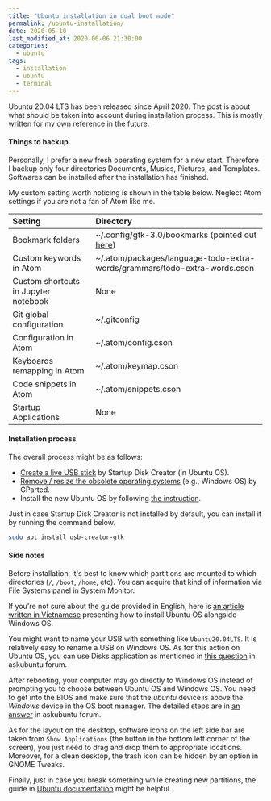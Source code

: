 ```yaml
---
title: "Ubuntu installation in dual boot mode"
permalink: /ubuntu-installation/
date: 2020-05-10
last_modified_at: 2020-06-06 21:30:00
categories:
  - ubuntu
tags:
  - installation
  - ubuntu
  - terminal
---
```


Ubuntu 20.04 LTS has been released since April 2020. The post is about what should be taken into account during installation process. This is mostly written for my own reference in the future.

#### Things to backup

Personally, I prefer a new fresh operating system for a new start. Therefore I backup only four directories Documents, Musics, Pictures, and Templates. Softwares can be installed after the installation has finished.

My custom setting worth noticing is shown in the table below. Neglect Atom settings if you are not a fan of Atom like me.

| Setting                              | Directory                                                                 |
|:-------------------------------------|:--------------------------------------------------------------------------|
| Bookmark folders                     | ~/.config/gtk-3.0/bookmarks (pointed out [here][link:nautilus-bookmarks]) |
| Custom keywords in Atom              | ~/.atom/packages/language-todo-extra-words/grammars/todo-extra-words.cson |
| Custom shortcuts in Jupyter notebook | None                                                                      |
| Git global configuration             | ~/.gitconfig                                                              |
| Configuration in Atom                | ~/.atom/config.cson                                                       |
| Keyboards remapping in Atom          | ~/.atom/keymap.cson                                                       |
| Code snippets in Atom                | ~/.atom/snippets.cson                                                     |
| Startup Applications                 | None                                                                      |

[link:nautilus-bookmarks]: https://askubuntu.com/questions/503162/where-does-nautilus-store-its-bookmarks

#### Installation process

The overall process might be as follows:
- [Create a live USB stick][link:create-live-usb] by Startup Disk Creator (in Ubuntu OS).
- [Remove / resize the obsolete operating systems][link:GParted] (e.g., Windows OS) by GParted.
- Install the new Ubuntu OS by following [the instruction][link:install-OS].

Just in case Startup Disk Creator is not installed by default, you can install it by running the command below.
```sh
sudo apt install usb-creator-gtk
```

[link:create-live-usb]: https://ubuntu.com/tutorials/tutorial-create-a-usb-stick-on-ubuntu
[link:GParted]: https://www.howtogeek.com/114503/how-to-resize-your-ubuntu-partitions/
[link:install-OS]: https://itsfoss.com/install-ubuntu-dual-boot-mode-windows/

#### Side notes

Before installation, it's best to know which partitions are mounted to which directories (`/`, `/boot`, `/home`, etc). You can acquire that kind of information via File Systems panel in System Monitor.

If you're not sure about the guide provided in English, here is [an article written in Vietnamese][link:installation-in-vnm] presenting how to install Ubuntu OS alongside Windows OS.

You might want to name your USB with something like `Ubuntu20.04LTS`. It is relatively easy to rename a USB on Windows OS. As for this action on Ubuntu OS, you can use Disks application as mentioned in [this question][link:rename-USB] in askubuntu forum.

After rebooting, your computer may go directly to Windows OS instead of prompting you to choose between Ubuntu OS and Windows OS. You need to get into the BIOS and make sure that the *ubuntu* device is above the *Windows* device in the OS boot manager. The detailed steps are in [an answer][link:OS-boot-manager] in askubuntu forum.

As for the layout on the desktop, software icons on the left side bar are taken from `Show Applications` (the button in the bottom left corner of the screen), you just need to drag and drop them to appropriate locations. Moreover, for a clean desktop, the trash icon can be hidden by an option in GNOME Tweaks.

Finally, just in case you break something while creating new partitions, the guide in [Ubuntu documentation][link:ubuntu-documentation] might be helpful.

[link:installation-in-vnm]: https://thuthuat.taimienphi.vn/cach-cai-ubuntu-song-song-voi-windows-10-8-7-uefi-va-gpt-31617n.aspx
[link:rename-USB]: https://askubuntu.com/a/233681/1073641
[link:ubuntu-documentation]: https://help.ubuntu.com/community/Grub2/Installing#Fixing_a_Broken_System
[link:OS-boot-manager]: https://askubuntu.com/questions/789016/how-do-i-access-ubuntu-after-installing-alongside-windows-10-non-eufi
